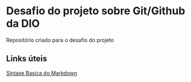 # Desafio do projeto sobre Git/Github da DIO
Repositório criado para o desafio do projeto

## Links úteis
[Sintaxe Basica do Markdown](https://www.markdownguide.org/basic-syntax/)
